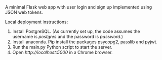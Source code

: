 A minimal Flask web app with user login and sign up implemented using JSON web tokens.

Local deployment instructions:
1) Install PostgreSQL. (As currently set up, the code assumes the username is *postgres* and the password is *password*.)
2) Install anaconda. Pip install the packages psycopg2, passlib and pyjwt.
3) Run the main.py Python script to start the server.
4) Open *http://localhost:5000* in a Chrome browser.
